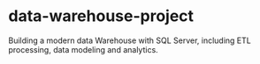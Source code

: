 # data-warehouse-project
Building a modern data Warehouse with SQL Server, including ETL processing, data modeling and analytics.
